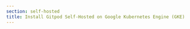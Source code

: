 ```yaml
---
section: self-hosted
title: Install Gitpod Self-Hosted on Google Kubernetes Engine (GKE)
---
```


<script context="module">
  export const prerender = true;
  export const load = () => {
    return {
      status: 301,
      redirect: "/docs/configure/self-hosted/latest/reference-architecture"
    }
  };
</script>

